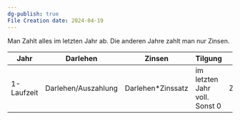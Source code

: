 ```yaml
---
dg-publish: true
File Creation date: 2024-04-19
---
```

Man Zahlt alles im letzten Jahr ab. Die anderen Jahre zahlt man nur Zinsen.

| Jahr       | Darlehen            | Zinsen            | Tilgung                       | Annuität       |
| ---------- | ------------------- | ----------------- | ----------------------------- | -------------- |
| 1-Laufzeit | Darlehen/Auszahlung | Darlehen*Zinssatz | im letzten Jahr voll. Sonst 0 | Zinsen+Tilgung |
